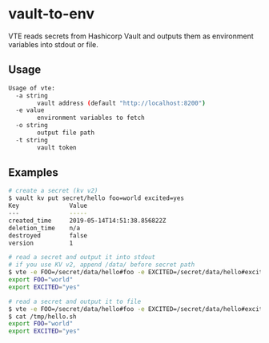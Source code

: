 # vault-to-env

VTE reads secrets from Hashicorp Vault and outputs them as environment variables into stdout or file.

## Usage

```bash
Usage of vte:
  -a string
    	vault address (default "http://localhost:8200")
  -e value
    	environment variables to fetch
  -o string
    	output file path
  -t string
    	vault token
```

## Examples

```bash
# create a secret (kv v2)
$ vault kv put secret/hello foo=world excited=yes
Key              Value
---              -----
created_time     2019-05-14T14:51:38.856822Z
deletion_time    n/a
destroyed        false
version          1

# read a secret and output it into stdout
# if you use KV v2, append /data/ before secret path
$ vte -e FOO=/secret/data/hello#foo -e EXCITED=/secret/data/hello#excited
export FOO="world"
export EXCITED="yes"

# read a secret and output it to file
$ vte -e FOO=/secret/data/hello#foo -e EXCITED=/secret/data/hello#excited -o /tmp/hello.sh
$ cat /tmp/hello.sh
export FOO="world"
export EXCITED="yes"
```

